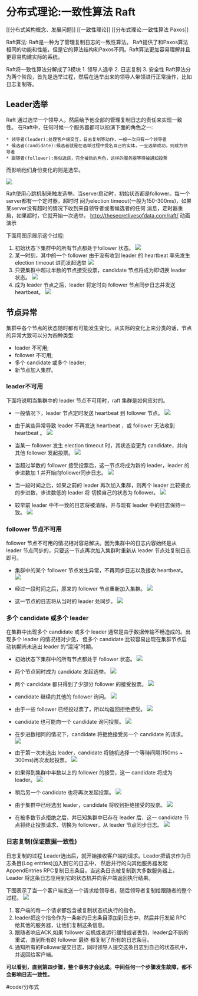 # 分布式理论:一致性算法 Raft 
[[分布式架构概念、发展问题]]
[[一致性理论]]
[[分布式理论:一致性算法 Paxos]]

Raft算法: Raft是一种为了管理复制日志的一致性算法。 Raft提供了和Paxos算法相同的功能和性能，但是它的算法结构和Paxos不同。Raft算法更加容易理解并且更容易构建实际的系统。

Raft将一致性算法分解成了3模块 
	1. 领导人选举 
	2. 日志复制 
	3. 安全性 
Raft算法分为两个阶段，首先是选举过程，然后在选举出来的领导人带领进行正常操作，比如日志复制等。 

## Leader选举 
Raft 通过选举一个领导人，然后给予他全部的管理复制日志的责任来实现一致性。 在Raft中，任何时候一个服务器都可以扮演下面的角色之一: 

	* 领导者(leader):处理客户端交互，日志复制等动作，一般一次只有一个领导者 
	* 候选者(candidate):候选者就是在选举过程中提名自己的实体，一旦选举成功，则成为领导者 
	* 跟随者(follower):类似选民，完全被动的角色，这样的服务器等待被通知投票 

而影响他们身份变化的则是选举。 

![](%E5%88%86%E5%B8%83%E5%BC%8F%E7%90%86%E8%AE%BA%E4%B8%80%E8%87%B4%E6%80%A7%E7%AE%97%E6%B3%95%20Raft/page37image55278416.png) 

Raft使用心跳机制来触发选举。当server启动时，初始状态都是follower。每一个server都有一个定时器，超时时 间为election timeout(一般为150-300ms)，如果某server没有超时的情况下收到来自领导者或者候选者的任何 消息，定时器重启，如果超时，它就开始一次选举。 
http://thesecretlivesofdata.com/raft/ 动画演示 

下面用图示展示这个过程: 

1. 初始状态下集群中的所有节点都处于follower 状态。 
![](%E5%88%86%E5%B8%83%E5%BC%8F%E7%90%86%E8%AE%BA%E4%B8%80%E8%87%B4%E6%80%A7%E7%AE%97%E6%B3%95%20Raft/page37image55263856.png) 
2. 某一时刻，其中的一个 follower 由于没有收到 leader 的 heartbeat 率先发生 election timeout 进而发起选举 
![](%E5%88%86%E5%B8%83%E5%BC%8F%E7%90%86%E8%AE%BA%E4%B8%80%E8%87%B4%E6%80%A7%E7%AE%97%E6%B3%95%20Raft/page37image55277792.png) 
3. 只要集群中超过半数的节点接受投票，candidate 节点将成为即切换 leader 状态。 
![](%E5%88%86%E5%B8%83%E5%BC%8F%E7%90%86%E8%AE%BA%E4%B8%80%E8%87%B4%E6%80%A7%E7%AE%97%E6%B3%95%20Raft/page38image55265728.png) 
4. 成为 leader 节点之后，leader 将定时向 follower 节点同步日志并发送 heartbeat。 
![](%E5%88%86%E5%B8%83%E5%BC%8F%E7%90%86%E8%AE%BA%E4%B8%80%E8%87%B4%E6%80%A7%E7%AE%97%E6%B3%95%20Raft/page38image55266768.png) 


## 节点异常
集群中各个节点的状态随时都有可能发生变化。从实际的变化上来分类的话，节点的异常大致可以分为四种类型: 
* leader 不可用;
* follower 不可用;
* 多个 candidate 或多个 leader; 
* 新节点加入集群。 

### leader不可用
下面将说明当集群中的 leader 节点不可用时，raft 集群是如何应对的。 
* 一般情况下，leader 节点定时发送 heartbeat 到 follower 节点。 
![](%E5%88%86%E5%B8%83%E5%BC%8F%E7%90%86%E8%AE%BA%E4%B8%80%E8%87%B4%E6%80%A7%E7%AE%97%E6%B3%95%20Raft/page39image55290848.png) 
* 由于某些异常导致 leader 不再发送 heartbeat ，或 follower 无法收到 heartbeat 。 
![](%E5%88%86%E5%B8%83%E5%BC%8F%E7%90%86%E8%AE%BA%E4%B8%80%E8%87%B4%E6%80%A7%E7%AE%97%E6%B3%95%20Raft/page39image55297872.png)

* 当某一 follower 发生 election timeout 时，其状态变更为 candidate，并向其他 follower 发起投票。 
![](%E5%88%86%E5%B8%83%E5%BC%8F%E7%90%86%E8%AE%BA%E4%B8%80%E8%87%B4%E6%80%A7%E7%AE%97%E6%B3%95%20Raft/page39image55305984.png)

* 当超过半数的 follower 接受投票后，这一节点将成为新的 leader，leader 的步进数加 1 并开始向follower同步日志。 
![](%E5%88%86%E5%B8%83%E5%BC%8F%E7%90%86%E8%AE%BA%E4%B8%80%E8%87%B4%E6%80%A7%E7%AE%97%E6%B3%95%20Raft/page40image55281072.png)

* 当一段时间之后，如果之前的 leader 再次加入集群，则两个 leader 比较彼此的步进数，步进数低的 leader 将 切换自己的状态为 follower。 
![](%E5%88%86%E5%B8%83%E5%BC%8F%E7%90%86%E8%AE%BA%E4%B8%80%E8%87%B4%E6%80%A7%E7%AE%97%E6%B3%95%20Raft/page40image55286480.png)

* 较早前 leader 中不一致的日志将被清除，并与现有 leader 中的日志保持一致。 
![](%E5%88%86%E5%B8%83%E5%BC%8F%E7%90%86%E8%AE%BA%E4%B8%80%E8%87%B4%E6%80%A7%E7%AE%97%E6%B3%95%20Raft/page40image55286688.png)

### follower 节点不可用
follower 节点不可用的情况相对容易解决。因为集群中的日志内容始终是从 leader 节点同步的，只要这一节点再次加入集群时重新从 leader 节点处复制日志即可。

* 集群中的某个 follower 节点发生异常，不再同步日志以及接收 heartbeat。 
![](%E5%88%86%E5%B8%83%E5%BC%8F%E7%90%86%E8%AE%BA%E4%B8%80%E8%87%B4%E6%80%A7%E7%AE%97%E6%B3%95%20Raft/page41image55287936.png) 

* 经过一段时间之后，原来的 follower 节点重新加入集群。 
![](%E5%88%86%E5%B8%83%E5%BC%8F%E7%90%86%E8%AE%BA%E4%B8%80%E8%87%B4%E6%80%A7%E7%AE%97%E6%B3%95%20Raft/page41image55292928.png)  

* 这一节点的日志将从当时的 leader 处同步。 
![](%E5%88%86%E5%B8%83%E5%BC%8F%E7%90%86%E8%AE%BA%E4%B8%80%E8%87%B4%E6%80%A7%E7%AE%97%E6%B3%95%20Raft/page41image55292096.png) 

### 多个 candidate 或多个 leader
在集群中出现多个 candidate 或多个 leader 通常是由于数据传输不畅造成的。出现多个 leader 的情况相对少见， 
但多个 candidate 比较容易出现在集群节点启动初期尚未选出 leader 的“混沌”时期。 

* 初始状态下集群中的所有节点都处于 follower 状态。 
![](%E5%88%86%E5%B8%83%E5%BC%8F%E7%90%86%E8%AE%BA%E4%B8%80%E8%87%B4%E6%80%A7%E7%AE%97%E6%B3%95%20Raft/page42image55283776.png) 

* 两个节点同时成为 candidate 发起选举。 
![](%E5%88%86%E5%B8%83%E5%BC%8F%E7%90%86%E8%AE%BA%E4%B8%80%E8%87%B4%E6%80%A7%E7%AE%97%E6%B3%95%20Raft/page42image55243776.png)

* 两个 candidate 都只得到了少部分 follower 的接受投票。 
![](%E5%88%86%E5%B8%83%E5%BC%8F%E7%90%86%E8%AE%BA%E4%B8%80%E8%87%B4%E6%80%A7%E7%AE%97%E6%B3%95%20Raft/page42image55244816.png)

*  candidate 继续向其他的 follower 询问。 
![](%E5%88%86%E5%B8%83%E5%BC%8F%E7%90%86%E8%AE%BA%E4%B8%80%E8%87%B4%E6%80%A7%E7%AE%97%E6%B3%95%20Raft/page43image55262032.png)

* 由于一些 follower 已经投过票了，所以均返回拒绝接受。 
![](%E5%88%86%E5%B8%83%E5%BC%8F%E7%90%86%E8%AE%BA%E4%B8%80%E8%87%B4%E6%80%A7%E7%AE%97%E6%B3%95%20Raft/page43image55258912.png)

* candidate 也可能向一个 candidate 询问投票。 
![](%E5%88%86%E5%B8%83%E5%BC%8F%E7%90%86%E8%AE%BA%E4%B8%80%E8%87%B4%E6%80%A7%E7%AE%97%E6%B3%95%20Raft/page43image55259536.png)
 
* 在步进数相同的情况下，candidate 将拒绝接受另一个 candidate 的请求。 
![](%E5%88%86%E5%B8%83%E5%BC%8F%E7%90%86%E8%AE%BA%E4%B8%80%E8%87%B4%E6%80%A7%E7%AE%97%E6%B3%95%20Raft/page44image55265312.png)
* 由于第一次未选出 leader，candidate 将随机选择一个等待间隔(150ms ~ 300ms)再次发起投票。 
![](%E5%88%86%E5%B8%83%E5%BC%8F%E7%90%86%E8%AE%BA%E4%B8%80%E8%87%B4%E6%80%A7%E7%AE%97%E6%B3%95%20Raft/page44image55265936.png)

* 如果得到集群中半数以上的 follower 的接受，这一 candidate 将成为 leader。 
![](%E5%88%86%E5%B8%83%E5%BC%8F%E7%90%86%E8%AE%BA%E4%B8%80%E8%87%B4%E6%80%A7%E7%AE%97%E6%B3%95%20Raft/page44image55270512.png)

* 稍后另一个 candidate 也将再次发起投票。 
![](%E5%88%86%E5%B8%83%E5%BC%8F%E7%90%86%E8%AE%BA%E4%B8%80%E8%87%B4%E6%80%A7%E7%AE%97%E6%B3%95%20Raft/page45image55266976.png)

* 由于集群中已经选出 leader，candidate 将收到拒绝接受的投票。 
![](%E5%88%86%E5%B8%83%E5%BC%8F%E7%90%86%E8%AE%BA%E4%B8%80%E8%87%B4%E6%80%A7%E7%AE%97%E6%B3%95%20Raft/page45image55280864.png)

* 在被多数节点拒绝之后，并已知集群中已存在 leader 后，这一 candidate 节点将终止投票请求、切换为 follower，从 leader 节点同步日志。 
![](%E5%88%86%E5%B8%83%E5%BC%8F%E7%90%86%E8%AE%BA%E4%B8%80%E8%87%B4%E6%80%A7%E7%AE%97%E6%B3%95%20Raft/page45image55282944.png)

### 日志复制(保证数据一致性)
日志复制的过程 
	Leader选出后，就开始接收客户端的请求。Leader把请求作为日志条目(Log entries)加入到它的日志中， 然后并行的向其他服务器发起 AppendEntries RPC复制日志条目。当这条日志被复制到大多数服务器上，Leader 将这条日志应用到它的状态机并向客户端返回执行结果。 

下图表示了当一个客户端发送一个请求给领导者，随后领导者复制给跟随者的整个过程。
![](%E5%88%86%E5%B8%83%E5%BC%8F%E7%90%86%E8%AE%BA%E4%B8%80%E8%87%B4%E6%80%A7%E7%AE%97%E6%B3%95%20Raft/page46image55292304.png) 
 
1. 客户端的每一个请求都包含被复制状态机执行的指令。 
2. leader把这个指令作为一条新的日志条目添加到日志中，然后并行发起 RPC 给其他的服务器，让他们复制这条信息。
3. 跟随者响应ACK,如果 follower 宕机或者运行缓慢或者丢包，leader会不断的重试，直到所有的 follower 最终 都复制了所有的日志条目。 
4. 通知所有的Follower提交日志，同时领导人提交这条日志到自己的状态机中，并返回给客户端。 

**可以看到，直到第四步骤，整个事务才会达成。中间任何一个步骤发生故障，都不会影响日志一致性。**

#code/分布式
